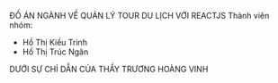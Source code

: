ĐỒ ÁN NGÀNH VỀ QUẢN LÝ TOUR DU LỊCH VỚI REACTJS
Thành viên nhóm:
- Hồ Thị Kiều Trinh
- Hồ Thị Trúc Ngân

DƯỚI SỰ CHỈ DẪN CỦA THẦY TRƯƠNG HOÀNG VINH
